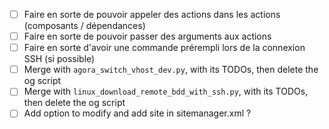 - [ ] Faire en sorte de pouvoir appeler des actions dans les actions (composants / dépendances)
- [ ] Faire en sorte de pouvoir passer des arguments aux actions
- [ ] Faire en sorte d'avoir une commande prérempli lors de la connexion SSH (si possible)
- [ ] Merge with `agora_switch_vhost_dev.py`, with its TODOs, then delete the og script
- [ ] Merge with `linux_download_remote_bdd_with_ssh.py`, with its TODOs, then delete the og script
- [ ] Add option to modify and add site in sitemanager.xml ?